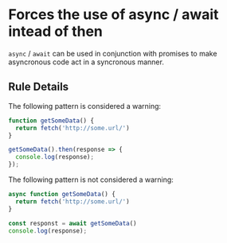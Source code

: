 # Forces the use of async / await intead of then

`async` / `await` can be used in conjunction with promises to make asyncronous code act in a syncronous manner.

## Rule Details

The following pattern is considered a warning:

```js
function getSomeData() {
  return fetch('http://some.url/')
}

getSomeData().then(response => {
  console.log(response);
});
```

The following pattern is not considered a warning:

```js
async function getSomeData() {
  return fetch('http://some.url/')
}

const responst = await getSomeData()
console.log(response);
```
